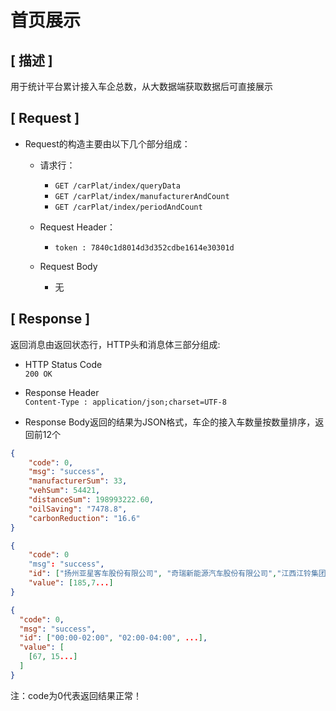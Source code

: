 # 首页展示

## [ 描述 ]

用于统计平台累计接入车企总数，从大数据端获取数据后可直接展示

## [ Request ]

+ Request的构造主要由以下几个部分组成：
  + 请求行：
    + `GET /carPlat/index/queryData`
    + `GET /carPlat/index/manufacturerAndCount`
    + `GET /carPlat/index/periodAndCount`

  + Request Header：
    + `token : 7840c1d8014d3d352cdbe1614e30301d`

  + Request Body
    + 无

## [ Response ]

返回消息由返回状态行，HTTP头和消息体三部分组成:

+ HTTP Status Code  
`200 OK`

+ Response Header  
`Content-Type : application/json;charset=UTF-8`

+ Response Body返回的结果为JSON格式，车企的接入车数量按数量排序，返回前12个

``` json
{
    "code": 0,
    "msg": "success",
    "manufacturerSum": 33,
    "vehSum": 54421,
    "distanceSum": 198993222.60,
    "oilSaving": "7478.8",
    "carbonReduction": "16.6"
}

{
    "code": 0
    "msg": "success",
    "id": ["扬州亚星客车股份有限公司", "奇瑞新能源汽车股份有限公司","江西江铃集团新能源汽车有限公司"...],
    "value": [185,7...]
}

{
  "code": 0,
  "msg": "success",
  "id": ["00:00-02:00", "02:00-04:00", ...],
  "value": [
    [67, 15...]
  ]
}
```

注：code为0代表返回结果正常！
